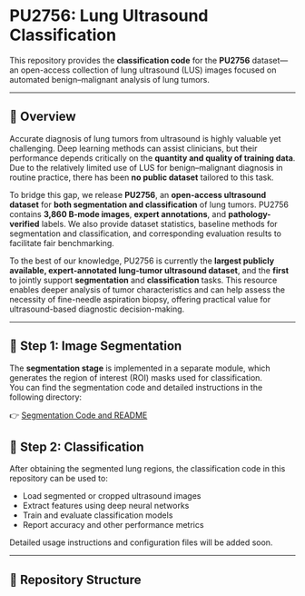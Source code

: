 # PU2756: Lung Ultrasound Classification

This repository provides the **classification code** for the **PU2756** dataset—an open-access collection of lung ultrasound (LUS) images focused on automated benign–malignant analysis of lung tumors.

---

## 🧩 Overview

Accurate diagnosis of lung tumors from ultrasound is highly valuable yet challenging. Deep learning methods can assist clinicians, but their performance depends critically on the **quantity and quality of training data**. Due to the relatively limited use of LUS for benign–malignant diagnosis in routine practice, there has been **no public dataset** tailored to this task.

To bridge this gap, we release **PU2756**, an **open-access ultrasound dataset** for **both segmentation and classification** of lung tumors. PU2756 contains **3,860 B-mode images**, **expert annotations**, and **pathology-verified** labels. We also provide dataset statistics, baseline methods for segmentation and classification, and corresponding evaluation results to facilitate fair benchmarking.

To the best of our knowledge, PU2756 is currently the **largest publicly available, expert-annotated lung-tumor ultrasound dataset**, and the **first** to jointly support **segmentation** and **classification** tasks. This resource enables deeper analysis of tumor characteristics and can help assess the necessity of fine-needle aspiration biopsy, offering practical value for ultrasound-based diagnostic decision-making.


---

## 🚀 Step 1: Image Segmentation

The **segmentation stage** is implemented in a separate module, which generates the region of interest (ROI) masks used for classification.  
You can find the segmentation code and detailed instructions in the following directory:

👉 [Segmentation Code and README](/segment/)  




## 🧠 Step 2: Classification

After obtaining the segmented lung regions, the classification code in this repository can be used to:

- Load segmented or cropped ultrasound images  
- Extract features using deep neural networks  
- Train and evaluate classification models  
- Report accuracy and other performance metrics  

Detailed usage instructions and configuration files will be added soon.

---

## 📁 Repository Structure

